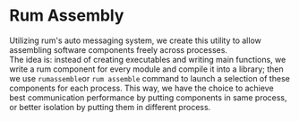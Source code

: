 # Rum Assembly

Utilizing rum's auto messaging system, we create this utility to allow assembling software components freely across processes.  
The idea is: instead of creating executables and writing main functions, we write a rum component for every module and compile it into a library; then we use `rumassemble`or `rum assemble` command to launch a selection of these components for each process. This way, we have the choice to achieve best communication performance by putting components in same process, or better isolation by putting them in different process.

